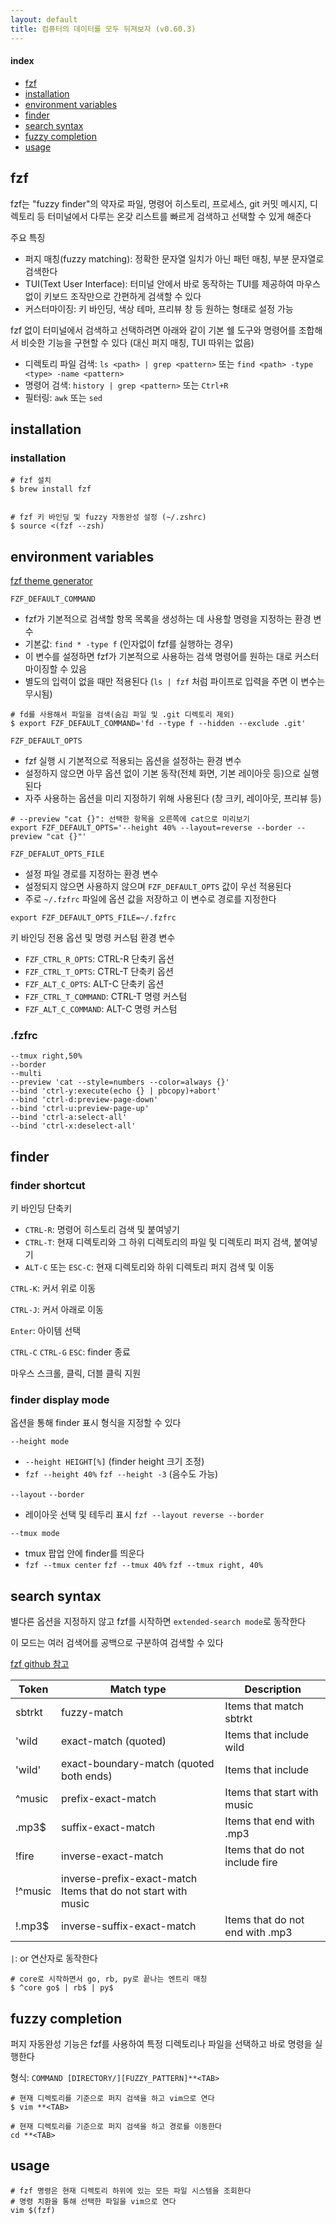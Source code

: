 ```yaml
---
layout: default
title: 컴퓨터의 데이터를 모두 뒤져보자 (v0.60.3)
---
```


#### index
- [fzf](#fzf)
- [installation](#installation)
- [environment variables](#environment-variables)
- [finder](#finder)
- [search syntax](#search-syntax)
- [fuzzy completion](#fuzzy-completion)
- [usage](#usage)


## fzf

fzf는 "fuzzy finder"의 약자로 파일, 명령어 히스토리, 프로세스, git 커밋 메시지, 디렉토리 등 터미널에서 다루는 온갖 리스트를 빠르게 검색하고 선택할 수 있게 해준다


주요 특징
- 퍼지 매칭(fuzzy matching): 정확한 문자열 일치가 아닌 패턴 매칭, 부분 문자열로 검색한다
- TUI(Text User Interface): 터미널 안에서 바로 동작하는 TUI를 제공하여 마우스 없이 키보드 조작만으로 간편하게 검색할 수 있다
- 커스터마이징: 키 바인딩, 색상 테마, 프리뷰 창 등 원하는 형태로 설정 가능

fzf 없이 터미널에서 검색하고 선택하려면 아래와 같이 기본 쉘 도구와 명령어를 조합해서 비슷한 기능을 구현할 수 있다 (대신 퍼지 매칭, TUI 따위는 없음)
- 디렉토리 파일 검색: `ls <path> | grep <pattern>` 또는 `find <path> -type <type> -name <pattern>`
- 명령어 검색: `history | grep <pattern>` 또는 `Ctrl+R`
- 필터링: `awk` 또는 `sed`


## installation

### installation

```shell
# fzf 설치
$ brew install fzf


# fzf 키 바인딩 및 fuzzy 자동완성 설정 (~/.zshrc)
$ source <(fzf --zsh)
```

## environment variables

[fzf theme generator](https://vitormv.github.io/fzf-themes/)

`FZF_DEFAULT_COMMAND`
- fzf가 기본적으로 검색할 항목 목록을 생성하는 데 사용할 명령을 지정하는 환경 변수
- 기본값: `find * -type f` (인자없이 fzf를 실행하는 경우)
- 이 변수를 설정하면 fzf가 기본적으로 사용하는 검색 명령어를 원하는 대로 커스터마이징할 수 있음
- 별도의 입력이 없을 때만 적용된다 (`ls | fzf` 처럼 파이프로 입력을 주면 이 변수는 무시됨)
  
```shell
# fd를 사용해서 파일을 검색(숨김 파일 및 .git 디렉토리 제외)
$ export FZF_DEFAULT_COMMAND='fd --type f --hidden --exclude .git'
```

`FZF_DEFAULT_OPTS`
- fzf 실행 시 기본적으로 적용되는 옵션을 설정하는 환경 변수
- 설정하지 않으면 아무 옵션 없이 기본 동작(전체 화면, 기본 레이아웃 등)으로 실행된다
- 자주 사용하는 옵션을 미리 지정하기 위해 사용된다 (창 크키, 레이아웃, 프리뷰 등)

```shell
# --preview "cat {}": 선택한 항목을 오른쪽에 cat으로 미리보기
export FZF_DEFAULT_OPTS='--height 40% --layout=reverse --border --preview "cat {}"'
```

`FZF_DEFALUT_OPTS_FILE`
- 설정 파일 경로를 지정하는 환경 변수
- 설정되지 않으면 사용하지 않으며 `FZF_DEFAULT_OPTS` 값이 우선 적용된다
- 주로 `~/.fzfrc` 파일에 옵션 값을 저장하고 이 변수로 경로를 지정한다

```shell
export FZF_DEFAULT_OPTS_FILE=~/.fzfrc
```

키 바인딩 전용 옵션 및 명령 커스텀 환경 변수
- `FZF_CTRL_R_OPTS`: CTRL-R 단축키 옵션
- `FZF_CTRL_T_OPTS`: CTRL-T 단축키 옵션
- `FZF_ALT_C_OPTS`: ALT-C 단축키 옵션
- `FZF_CTRL_T_COMMAND`: CTRL-T 명령 커스텀
- `FZF_ALT_C_COMMAND`: ALT-C 명령 커스텀

### .fzfrc

```plaintext
--tmux right,50%
--border
--multi
--preview 'cat --style=numbers --color=always {}'
--bind 'ctrl-y:execute(echo {} | pbcopy)+abort'
--bind 'ctrl-d:preview-page-down'
--bind 'ctrl-u:preview-page-up'
--bind 'ctrl-a:select-all'
--bind 'ctrl-x:deselect-all'
```


## finder

### finder shortcut

키 바인딩 단축키
- `CTRL-R`: 명령어 히스토리 검색 및 붙여넣기
- `CTRL-T`: 현재 디렉토리와 그 하위 디렉토리의 파일 및 디렉토리 퍼지 검색, 붙여넣기
- `ALT-C` 또는 `ESC-C`: 현재 디렉토리와 하위 디렉토리 퍼지 검색 및 이동

`CTRL-K`: 커서 위로 이동

`CTRL-J`: 커서 아래로 이동

`Enter`: 아이템 선택

`CTRL-C` `CTRL-G` `ESC`: finder 종료

마우스 스크롤, 클릭, 더블 클릭 지원

### finder display mode

옵션을 통해 finder 표시 형식을 지정할 수 있다

`--height mode`
- `--height HEIGHT[%]` (finder height 크기 조정)
- `fzf --height 40%` `fzf --height -3` (음수도 가능)

`--layout` `--border`
- 레이아웃 선택 및 테두리 표시 `fzf --layout reverse --border`

`--tmux mode`
- tmux 팝업 안에 finder를 띄운다
- `fzf --tmux center` `fzf --tmux 40%` `fzf --tmux right, 40%`


## search syntax

별다른 옵션을 지정하지 않고 fzf를 시작하면 `extended-search mode`로 동작한다

이 모드는 여러 검색어를 공백으로 구분하여 검색할 수 있다

[fzf github 참고](https://github.com/junegunn/fzf?tab=readme-ov-file#search-syntax)

|Token|Match type|Description|
|----|---|---|
|sbtrkt|fuzzy-match|Items that match sbtrkt|
|'wild|exact-match (quoted)|Items that include wild|
|'wild'|exact-boundary-match (quoted both ends)|Items that include |wild at word boundaries|
|^music|prefix-exact-match|Items that start with music|
|.mp3$|suffix-exact-match|Items that end with .mp3|
|!fire|inverse-exact-match|Items that do not include fire|
|!^music|inverse-prefix-exact-match	Items that do not start with music|
|!.mp3$|inverse-suffix-exact-match|Items that do not end with .mp3|

`|`: or 연산자로 동작한다

```shell
# core로 시작하면서 go, rb, py로 끝나는 엔트리 매칭
$ ^core go$ | rb$ | py$
```


## fuzzy completion

퍼지 자동완성 기능은 fzf를 사용하여 특정 디렉토리나 파일을 선택하고 바로 명령을 실행한다

형식: `COMMAND [DIRECTORY/][FUZZY_PATTERN]**<TAB>`

```shell
# 현재 디렉토리를 기준으로 퍼지 검색을 하고 vim으로 연다
$ vim **<TAB>

# 현재 디렉토리를 기준으로 퍼지 검색을 하고 경로를 이동한다
cd **<TAB>
```

## usage 


```shell
# fzf 명령은 현재 디렉토리 하위에 있는 모든 파일 시스템을 조회한다
# 명령 치환을 통해 선택한 파일을 vim으로 연다
vim $(fzf)
```